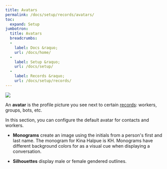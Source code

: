 ```yaml
---
title: Avatars
permalink: /docs/setup/records/avatars/
toc:
  expand: Setup
jumbotron:
  title: Avatars
  breadcrumbs:
  -
    label: Docs &raquo;
    url: /docs/home/
  -
    label: Setup &raquo;
    url: /docs/setup/
  -
    label: Records &raquo;
    url: /docs/setup/records/
---
```


<div class="cerb-screenshot">
<img src="/assets/images/docs/setup/avatars.png" class="screenshot">
</div>

An **avatar** is the profile picture you see next to certain [records](/docs/records/): workers, groups, bots, etc.

In this section, you can configure the default avatar for contacts and workers.

- **Monograms** create an image using the initials from a person's first and last name.  The monogram for Kina Halpue is KH.  Monograms have different background colors for as a visual cue when displaying a conversation.

- **Silhouettes** display male or female gendered outlines.
